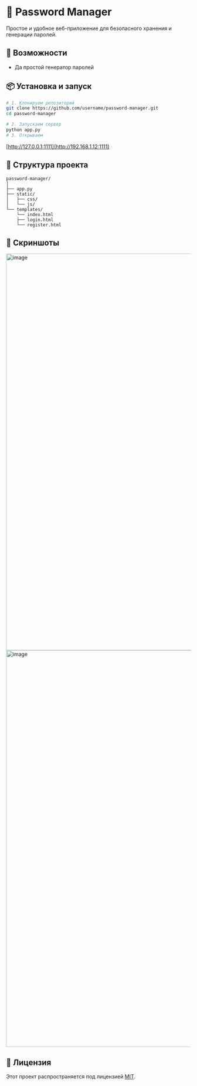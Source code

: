 # 🔐 Password Manager

Простое и удобное веб-приложение для безопасного хранения и генерации
паролей.

## 🚀 Возможности

-   Да простой генератор паролей

## 📦 Установка и запуск

``` bash
# 1. Клонируем репозиторий
git clone https://github.com/username/password-manager.git
cd password-manager

# 2. Запускаем сервер
python app.py
# 3. Открываем
```
[http://127.0.0.1:1111](http://192.168.1.12:1111)

## 🧪 Структура проекта

    password-manager/
    │
    ├── app.py     
    ├── static/              
    │   ├── css/
    │   └── js/
    └── templates/          
        └── index.html
        ├── login.html
        └── register.html

## 📸 Скриншоты
<img width="1920" height="1080" alt="image" src="https://github.com/user-attachments/assets/e4e65368-c85e-4eb4-bb6b-e12030d10b31" />
<img width="1920" height="1080" alt="image" src="https://github.com/user-attachments/assets/a5234624-1139-402c-af31-fb9e2a3aeb83" />

## 📝 Лицензия

Этот проект распространяется под лицензией [MIT](LICENSE).




